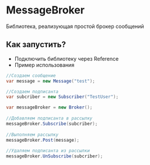 # MessageBroker
Библиотека, реализующая простой брокер сообщений

Как запустить?
-------------------------------------------------------------
* Подключить библиотеку через Reference
* Пример использования 

```C#
//Создаем сообщение
var message = new Message("test");

//Создаем подписанта
var subcriber = new Subscriber("TestUser");

var messageBroker = new Broker();
 
//Добавляем подписанта в рассылку
messageBroker.Subscribe(subcriber);
 
//Выполняем рассылку
messageBroker.Post(message);
 
//Удаляем подписанта из рассылки
messageBroker.UnSubscribe(subcriber);
 
```
